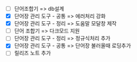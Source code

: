 - [ ] 단어조합기 => db설계
- [x] 단어장 관리 도구 - 공통 => 에러처리 강화
- [x] 단어장 관리 도구 - 정리 => 도움말 모달창 제작
- [ ] 단어 조합기 => 다크모드 지원
- [ ] 단어장 관리 도구 - 정리 => 정규식처리 추가
- [x] 단어장 관리 도구 - 공통 => 단어장 불러올때 로딩추가
- [ ] 릴리즈 노트 추가